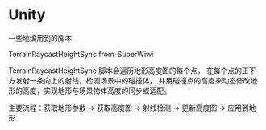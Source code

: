 # Unity
一些地编用到的脚本

TerrainRaycastHeightSync          from-SuperWiwi

TerrainRaycastHeightSync 脚本会遍历地形高度图的每个点，
在每个点的正下方发射一条向上的射线，检测场景中的碰撞体，
并用碰撞点的高度来动态修改地形的高度，实现地形与场景物体高度的同步或适配。

主要流程：获取地形参数 -> 获取高度图 -> 射线检测 -> 更新高度图 -> 应用到地形
